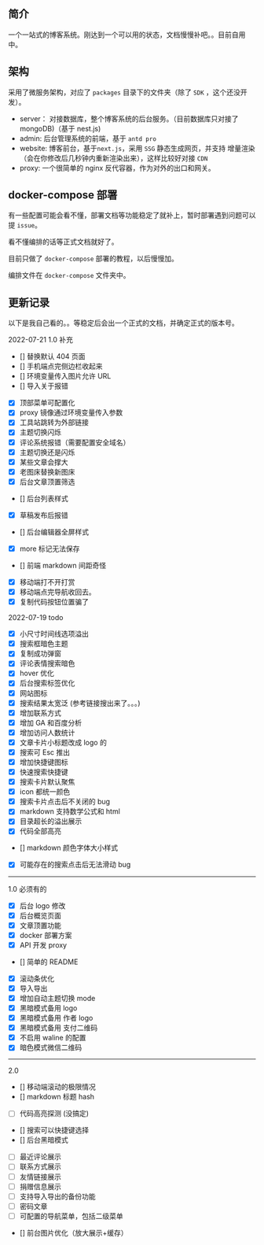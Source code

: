 ## 简介

一个一站式的博客系统。刚达到一个可以用的状态，文档慢慢补吧。。目前自用中。

## 架构

采用了微服务架构，对应了 `packages` 目录下的文件夹（除了 `SDK` ，这个还没开发）。

- server： 对接数据库，整个博客系统的后台服务。（目前数据库只对接了 mongoDB)（基于 nest.js)
- admin: 后台管理系统的前端，基于 `antd pro`
- website: 博客前台，基于`next.js`，采用 `SSG` 静态生成网页，并支持 增量渲染（会在你修改后几秒钟内重新渲染出来），这样比较好对接 `CDN`
- proxy: 一个很简单的 nginx 反代容器，作为对外的出口和网关。

## docker-compose 部署

有一些配置可能会看不懂，部署文档等功能稳定了就补上，暂时部署遇到问题可以提 `issue`。

看不懂编排的话等正式文档就好了。

目前只做了 `docker-compose` 部署的教程，以后慢慢加。

编排文件在 `docker-compose` 文件夹中。

## 更新记录

以下是我自己看的。。等稳定后会出一个正式的文档，并确定正式的版本号。

2022-07-21 1.0 补充

- [] 替换默认 404 页面
- [] 手机端点完侧边栏收起来
- [] 环境变量传入图片允许 URL
- [] 导入关于报错
- [x] 顶部菜单可配置化
- [x] proxy 镜像通过环境变量传入参数
- [x] 工具站跳转为外部链接
- [x] 主题切换闪烁
- [x] 评论系统报错（需要配置安全域名）
- [x] 主题切换还是闪烁
- [x] 某些文章会撑大
- [x] 老图床替换新图床
- [x] 后台文章顶置筛选
- [] 后台列表样式
- [x] 草稿发布后报错
- [] 后台编辑器全屏样式
- [x] more 标记无法保存
- [] 前端 markdown 间距奇怪
- [x] 移动端打不开打赏
- [x] 移动端点完导航收回去。
- [x] 复制代码按钮位置骗了

2022-07-19 todo

- [x] 小尺寸时间线选项溢出
- [x] 搜索框暗色主题
- [x] 复制成功弹窗
- [x] 评论表情搜索暗色
- [x] hover 优化
- [x] 后台搜索标签优化
- [x] 网站图标
- [x] 搜索结果太宽泛 (参考链接搜出来了。。。)
- [x] 增加联系方式
- [x] 增加 GA 和百度分析
- [x] 增加访问人数统计
- [x] 文章卡片小标题改成 logo 的
- [x] 搜索可 Esc 推出
- [x] 增加快捷键图标
- [x] 快速搜索快捷键
- [x] 搜索卡片默认聚焦
- [x] icon 都统一颜色
- [x] 搜索卡片点击后不关闭的 bug
- [x] markdown 支持数学公式和 html
- [x] 目录超长的溢出展示
- [x] 代码全部高亮

- [] markdown 颜色字体大小样式
- [x] 可能存在的搜索点击后无法滑动 bug

---

1.0 必须有的

- [x] 后台 logo 修改
- [x] 后台概览页面
- [x] 文章顶置功能
- [x] docker 部署方案
- [x] API 开发 proxy
- [] 简单的 README
- [x] 滚动条优化
- [x] 导入导出
- [x] 增加自动主题切换 mode
- [x] 黑暗模式备用 logo
- [x] 黑暗模式备用 作者 logo
- [x] 黑暗模式备用 支付二维码
- [x] 不启用 waline 的配置
- [x] 暗色模式微信二维码

---

2.0

- [] 移动端滚动的极限情况
- [] markdown 标题 hash
- [ ] 代码高亮探测 (没搞定)
- [] 搜索可以快捷键选择
- [] 后台黑暗模式
- [ ] 最近评论展示
- [ ] 联系方式展示
- [ ] 友情链接展示
- [ ] 捐赠信息展示
- [ ] 支持导入导出的备份功能
- [ ] 密码文章
- [ ] 可配置的导航菜单，包括二级菜单
- [] 前台图片优化（放大展示+缓存）
